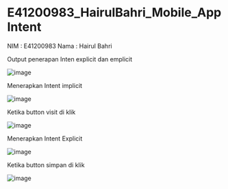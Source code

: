# E41200983_HairulBahri_Mobile_AppIntent

NIM : E41200983
Nama : Hairul Bahri

Output penerapan Inten explicit dan emplicit

![image](https://user-images.githubusercontent.com/80257426/137231016-0ef7de0c-d09f-431f-90da-dd51ff73d9e3.png)

Menerapkan Intent implicit

![image](https://user-images.githubusercontent.com/80257426/137231105-812bad5f-acdb-4e15-b22b-3874fbf89dbc.png)

Ketika button visit di klik

![image](https://user-images.githubusercontent.com/80257426/137231173-7062fc46-e31b-4585-a11a-ab8003715ffb.png)

Menerapkan Intent Explicit

![image](https://user-images.githubusercontent.com/80257426/137231293-77e9fbac-e383-40ab-adcf-93bfd1cab131.png)

Ketika button simpan di klik

![image](https://user-images.githubusercontent.com/80257426/137231356-81808e93-09fc-40e3-ac32-6dc1e6fa6eb6.png)





